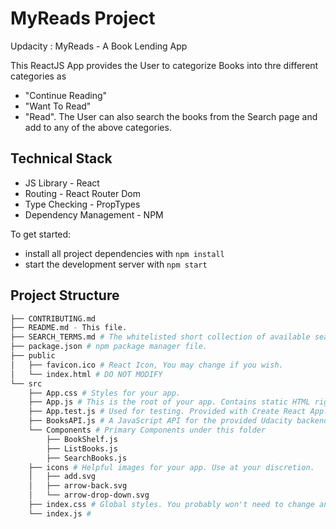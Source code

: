 # MyReads Project

Updacity : MyReads - A Book Lending App

This ReactJS App provides the User to categorize Books into thre different categories as 
* "Continue Reading"
* "Want To Read"
* "Read".
The User can also search the books from the Search page and add to any of the above categories.

## Technical Stack
* JS Library - React
* Routing - React Router Dom
* Type Checking - PropTypes
* Dependency Management - NPM


To get started:

* install all project dependencies with `npm install`
* start the development server with `npm start`

## Project Structure
```bash
├── CONTRIBUTING.md
├── README.md - This file.
├── SEARCH_TERMS.md # The whitelisted short collection of available search terms for you to use with your app.
├── package.json # npm package manager file.
├── public
│   ├── favicon.ico # React Icon, You may change if you wish.
│   └── index.html # DO NOT MODIFY
└── src
    ├── App.css # Styles for your app.
    ├── App.js # This is the root of your app. Contains static HTML right now.
    ├── App.test.js # Used for testing. Provided with Create React App. Testing is encouraged, but not required.
    ├── BooksAPI.js # A JavaScript API for the provided Udacity backend. Instructions for the methods are below.
    └── Components # Primary Components under this folder
        ├── BookShelf.js
        ├── ListBooks.js
        ├── SearchBooks.js
    ├── icons # Helpful images for your app. Use at your discretion.
    │   ├── add.svg
    │   ├── arrow-back.svg
    │   └── arrow-drop-down.svg
    ├── index.css # Global styles. You probably won't need to change anything here.
    └── index.js #
```
